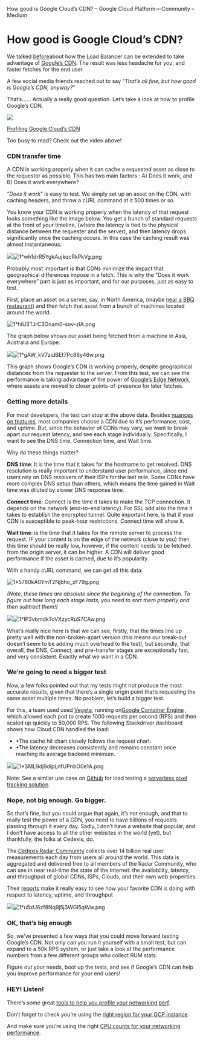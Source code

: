 How good is Google Cloud’s CDN? – Google Cloud Platform — Community – Medium

# How good is Google Cloud’s CDN?

We talked [before](https://medium.com/@duhroach/removing-the-need-for-caching-servers-with-gcps-load-balancers-ae516497c7fb)about how the Load Balancer can be extended to take advantage of [Google’s CDN](https://cloud.google.com/cdn/). The result was less headache for you, and faster fetches for the end user.

A few social media friends reached out to say “*That’s all fine, but how good is Google’s CDN, anyway?*”

That’s…... Actually a really good question. Let’s take a look at how to profile Google’s CDN.

![](../_resources/7da4a05e6e72d094415931a6be004eea.png)

[Profiling Google Cloud’s CDN](https://www.youtube.com/watch?list=PLIivdWyY5sqK5zce0-fd1Vam7oPY-s_8X&v=hJUmBVLVZi8)

Too busy to read? Check out the video above!

### CDN transfer time

A CDN is working properly when it can cache a requested asset as close to the requestor as possible. This has two main factors : A) Does it work, and B) Does it work everywhere?

“*Does it work*” is easy to test. We simply set up an asset on the CDN, with caching headers, and throw a cURL command at it 500 times or so.

You know your CDN is working properly when the latency of that request looks something like the image below. You get a bunch of standard requests at the front of your timeline, (where the latency is tied to the physical distance between the requester and the server), and then latency drops significantly once the caching occurs. In this case the caching result was almost instantaneous:

![](../_resources/5982e6aa1a734b1fd738068ecac8c5de.png)![1*wh1drR5YgkAujkqcRkPkVg.png](../_resources/a27fe86094ec29f7ee2dc5af5f1f5b26.png)

Probably most important is that CDNs minimize the impact that geographical differences impose in a fetch. This is why the “Does it work everywhere” part is just as important, and for our purposes, just as easy to test.

First, place an asset on a server, say, in North America, (maybe [near a BBQ restaurant](https://www.google.com/maps/place/Franklin+Barbecue/@30.270142,-97.7334652,17z/data=!3m1!4b1!4m5!3m4!1s0x8644b5a4ae3bcc33:0x31aba8abf8f64c84!8m2!3d30.270142!4d-97.7312712)) and then fetch that asset from a bunch of machines located around the world.

![1*hiU3TJrC3Onam0-sov-zlA.png](../_resources/50fffe8d29b81b5c8c203a3c5b8eb5b8.png)

The graph below shows our asset being fetched from a machine in Asia, Australia and Europe.

![](../_resources/d14e115bfec655cee0815685407c557f.png)![1*gAW_kV7zidBEf7Pc86y46w.png](../_resources/72c9802952c549c9fc9f8a1cd9cd9abd.png)

This graph shows Google’s CDN is working properly, despite geographical distances from the requester to the server. From this test, we can see the performance is taking advantage of the power of [Google’s Edge Network](https://peering.google.com/#/infrastructure), where assets are moved to closer points-of-presence for later fetches.

### Getting more details

For most developers, the test can stop at the above data. Besides [nuances on features](https://cloud.google.com/cdn/#features), most companies choose a CDN due to it’s performance, cost, and uptime. But, since the behavior of CDNs may vary, we want to break apart our request latency, and see each stage individually. Specifically, I want to see the DNS time, Connection time, and Wait time.

Why do these things matter?

**DNS time**: It is the time that it takes for the hostname to get resolved. DNS resolution is really important to understand user performance, since end users rely on DNS resolvers of their ISPs for the last mile. Some CDNs have more complex DNS setup than others, which means the time gained in Wait time was diluted by slower DNS response time.

**Connect time**: Connect is the time it takes to make the TCP connection. It depends on the network (end-to-end latency). For SSL add also the time it takes to establish the encrypted tunnel. Quite important here, is that if your CDN is susceptible to peak-hour restrictions, Connect time will show it.

**Wait time**: is the time that it takes for the remote server to process the request. IF your content is on the edge of the network (close to you) then this time should be really low, however, if the content needs to be fetched from the origin server, it can be higher. A CDN will deliver good performance if the asset is cached, due to it’s popularity.

With a handy cURL command, we can get all this data:

![1*5780kA0YmT2Njbho_zF79g.png](../_resources/d35e7321d74f6e3f28baba3035b49e94.png)

*(Note, these times are absolute since the beginning of the connection. To figure out how long each stage lasts, you need to sort them properly and then subtract them!)*

![](../_resources/c18c99305aa5cf29c8dcdf5a94f07fce.png)![1*lP3vbmdkToVXzycRuS7CAw.png](../_resources/4fe094fdb3e4cca886d7e76bc6172d28.png)

What’s really nice here is that we can see, firstly, that the times line up pretty well with the non-broken-apart version (this means our break-out doesn’t seem to be adding much overhead to the test), but secondly, that overall, the DNS, Connect, and pre-transfer stages are exceptionally fast, and very consistent. Exactly what we want in a CDN.

### We’re going to need a bigger test

Now, a few folks pointed out that my tests might not produce the most accurate results, given that there’s a single origin point that’s requesting the same asset multiple times. No problem, let’s build a bigger test.

For this, a team used used [Vegeta](https://github.com/tsenart/vegeta), running on[Google Container Engine](https://cloud.google.com/container-engine/) , which allowed each pod to create 1000 requests per second (RPS) and then scaled up quickly to 50,000 RPS. The following Stackdriver dashboard shows how Cloud CDN handled the load:

- •The cache hit chart closely follows the request chart.
- •The latency decreases consistently and remains constant once reaching its average backend minimum.

![](../_resources/da91b2ac513da08cc298f617b5ba77ea.png)![1*SML9dj9dlpLnfUPnbO0e1A.png](../_resources/f4b54e912f0ab8125fc7e9b75be42819.png)

Note: See a similar use case on [Github](https://github.com/GoogleCloudPlatform/serverless-pixel-tracking) for load testing a [serverless pixel tracking solution](https://cloud.google.com/solutions/serverless-pixel-tracking).

### Nope, not big enough. Go bigger.

So that’s fine, but you could argue that again, it’s not enough, and that to really test the power of a CDN, you need to have billions of requests passing through it every day. Sadly, I don’t have a website that popular, and I don’t have access to all the other websites in the world (yet), but thankfully, the folks at Cedexis, do.

The [Cedexis Radar Community](https://www.cedexis.com/products/radar/) collects over 14 billion real user measurements each day from users all around the world. This data is aggregated and delivered free to all members of the Radar Community, who can see in near real-time the state of the Internet: the availability, latency, and throughput of global CDNs, ISPs, Clouds, and their own web properties.

Their [reports](https://www.cedexis.com/google-reports/) make it really easy to see how your favorite CDN is doing with respect to latency, uptime, and throughput

![](../_resources/28fbf1757a88666010e9faf4439c4683.png)![1*u5xU6zf8Nq9j5j3WGl5qWw.png](../_resources/8c9801bf232cd0882e28a8a9209ba899.png)

### OK, that’s big enough

So, we’ve presented a few ways that you could move forward testing Google’s CDN. Not only can you run it yourself with a small test, but can expand to a 50k RPS system, or just take a look at the performance numbers from a few different groups who collect RUM stats.

Figure out your needs, boot up the tests, and see if Google’s CDN can help you improve performance for your end users!

### HEY! Listen!

There’s some great [tools to help you profile your networking perf](https://medium.com/@duhroach/tools-to-profile-networking-performance-3141870d5233).

Don’t forget to check you’re using the [right region for your GCP instance](https://medium.com/@duhroach/fixing-regional-networking-performance-ee069a7ae066).

And make sure you’re using the right [CPU counts for your networking performance](https://medium.com/@duhroach/core-count-and-the-egress-problem-607fb6b51fa9).
